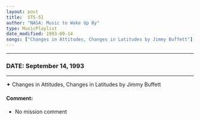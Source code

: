 ```yaml
---
layout: post
title:  STS-51
author: "NASA: Music to Wake Up By"
type: MusicPlaylist
date_modified: 1993-09-14
songs: ["Changes in Attitudes, Changes in Latitudes by Jimmy Buffett"]
---
```


----
### DATE: September 14, 1993
----
✦ Changes in Attitudes, Changes in Latitudes by Jimmy Buffett

#### Comment:
* No mission comment



<br/>
<center>
	<a target="_blank"
	   href="https://twitter.com/intent/tweet?hashtags=Space,NASA,Playlist,NASAWakeupCalls,SpaceProgram&text={{ page.author}}, '{{ page.songs.first }}' {{ page.title }}, {{ page.date | date: '%B %d, %Y' }}. {{ site.url }}{{ page.url }} @nasawakeupcalls">
	   <i class="fab fa-twitter" alt="Tweet this page" style="font-size: 1.3em;"></i>
	</a>
	&nbsp; 	<i class="fas fa-user-astronaut" style="font-size: 1.5em;"></i> &nbsp;
    <a type="amzn" search="'Changes in Attitudes, Changes in Latitudes by Jimmy Buffett'" category="popular music">
        <i class="fab fa-amazon" style="font-size: 1.3em;"></i>
    </a>
</center>
